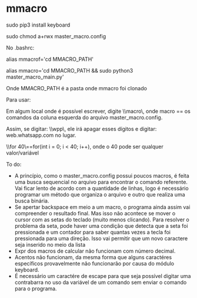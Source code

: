 # mmacro

sudo pip3 install keyboard

sudo chmod a+rwx master_macro.config

No .bashrc:

alias mmacrof='cd MMACRO_PATH'

alias mmacro='cd MMACRO_PATH && sudo python3 master_macro_main.py'

Onde MMACRO_PATH é a pasta onde mmacro foi clonado


Para usar:

Em algum local onde é possível escrever, digite \\\\macro\\, onde macro == os comandos da coluna esquerda do arquivo master_macro.config.

Assim, se digitar: \\\\wpp\\, ele irá apagar esses dígitos e digitar: web.whatsapp.com no lugar.

\\\\for 40\\==for(int i = 0; i < 40; i++), onde o 40 pode ser qualquer valor/variável



To do:
- A princípio, como o master_macro.config possui poucos macros, é feita uma busca sequencial no arquivo para encontrar o comando referente. Vai ficar lento de acordo com a quantidade de linhas, logo é necessário programar um método que organiza o arquivo e outro que realiza uma busca binária.
- Se apertar backspace em meio a um macro, o programa ainda assim vai compreender o resultado final. Mas isso não acontece se mover o cursor com as setas do teclado (muito menos clicando). Para resolver o problema da seta, pode haver uma condição que detecta que a seta foi pressionada e um contador para saber quantas vezes a tecla foi pressionada para uma direção. Isso vai permitir que um novo caractere seja inserido no meio da lista
- Expr dos macros de calcular não funcionam com número decimal.
- Acentos não funcionam, da mesma forma que alguns caractéres específicos provavelmente não funcionarão por causa do módulo keyboard.
- É necessário um caractére de escape para que seja possível digitar uma contrabarra no uso da variável de um comando sem enviar o comando para o programa.
